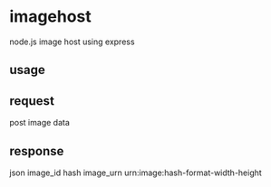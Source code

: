 imagehost
=========

node.js image host using express

usage
-----

request
-------
post image data

response
--------
json
image_id hash
image_urn urn:image:hash-format-width-height

